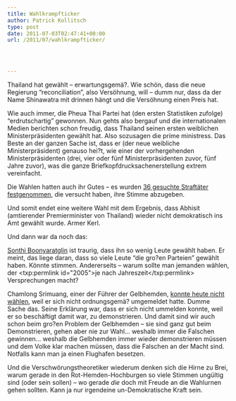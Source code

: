 ```yaml
---
title: Wahlkrampfticker
author: Patrick Kollitsch
type: post
date: 2011-07-03T02:47:41+00:00
url: /2011/07/wahlkrampfticker/




---
```

Thailand hat gewählt &#8211; erwartungsgemä?. Wie schön, dass die neue Regierung &#8220;reconciliation&#8221;, also Versöhnung, will &#8211; dumm nur, dass da der Name Shinawatra mit drinnen hängt und die Versöhnung einen Preis hat. 

Wie auch immer, die Pheua Thai Partei hat (den ersten Statistiken zufolge) &#8220;erdrutschartig&#8221; gewonnen. Nun gehts also bergauf und die internationalen Medien berichten schon freudig, dass Thailand seinen ersten weiblichen Ministerpräsidenten gewählt hat. Also sozusagen die prime ministress. Das Beste an der ganzen Sache ist, dass er (der neue weibliche Ministerpräsident) genauso hei?t, wie einer der vorhergehenden Ministerpräsidenten (drei, vier oder fünf Ministerpräsidenten zuvor, fünf Jahre zuvor), was die ganze Briefkopfdrucksachenerstellung extrem vereinfacht.

Die Wahlen hatten auch ihr Gutes &#8211; es wurden [36 gesuchte Straftäter festgenommen][1], die versucht haben, ihre Stimme abzugeben. 

Und somit endet eine weitere Wahl mit dem Ergebnis, dass Abhisit (amtierender Premierminister von Thailand) wieder nicht demokratisch ins Amt gewählt wurde. Armer Kerl. 

Und dann war da noch das:

[Sonthi Boonyaratglin][2] ist traurig, dass ihn so wenig Leute gewählt haben. Er meint, das liege daran, dass so viele Leute &#8220;die gro?en Parteien&#8221; gewählt haben. Könnte stimmen. Andererseits &#8211; warum sollte man jemanden wählen, der <txp:permlink id="2005">je nach Jahreszeit</txp:permlink> Versprechungen macht?

Chamlong Srimuang, einer der Führer der Gelbhemden, [konnte heute nicht wählen][3], weil er sich nicht ordnungsgemä? umgemeldet hatte. Dumme Sache das. Seine Erklärung war, dass er sich nicht ummelden konnte, weil er so beschäftigt damit war, zu demonstrieren. Und damit sind wir auch schon beim gro?en Problem der Gelbhemden &#8211; sie sind ganz gut beim Demonstrieren, gehen aber nie zur Wahl&#8230; weshalb immer die Falschen gewinnen&#8230; weshalb die Gelbhemden immer wieder demonstrieren müssen und dem Volke klar machen müssen, dass die Falschen an der Macht sind. Notfalls kann man ja einen Flughafen besetzen.

Und die Verschwörungstheoretiker wiederum denken sich die Hirne zu Brei, warum gerade in den Rot-Hemden-Hochburgen so viele Stimmen ungültig sind (oder sein sollen) &#8211; wo gerade _die_ doch mit Freude an die Wahlurnen gehen sollten. Kann ja nur irgendeine un-Demokratische Kraft sein.

 [1]: http://www.nationmultimedia.com/home/36-fugitives-nabbed-while-casting-votes-30159312.html
 [2]: http://www.nationmultimedia.com/2011/07/03/national/Ex-coup-leader&039;s-poll-disappointment-30159386.html
 [3]: http://www.nationmultimedia.com/home/Chamlong-cannot-vote-30159300.html